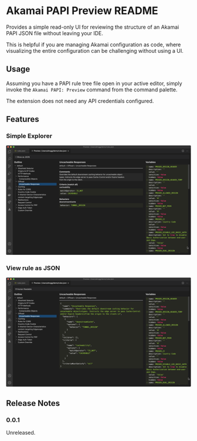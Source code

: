 # Akamai PAPI Preview README

Provides a simple read-only UI for reviewing the structure of an Akamai PAPI JSON file without leaving your IDE.

This is helpful if you are managing Akamai configuration as code, where visualizing the entire configuration can be
challenging without using a UI.

## Usage

Assuming you have a PAPI rule tree file open in your active editor, simply invoke the `Akamai PAPI: Preview` command
from the command palette.

The extension does not need any API credentials configured.

## Features

### Simple Explorer

![](images/human.png)

### View rule as JSON

![](images/json.png)

## Release Notes

### 0.0.1

Unreleased.
